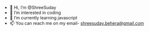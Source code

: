 - 👋 Hi, I’m @ShreeSuday
- 👀 I’m interested in coding
- 🌱 I’m currently learning javascript
- 📫 You can reach me on my email- shreesuday.behera@gmail.com

<!---
ShreeSuday/ShreeSuday is a ✨ special ✨ repository because its `README.md` (this file) appears on your GitHub profile.
You can click the Preview link to take a look at your changes.
--->
